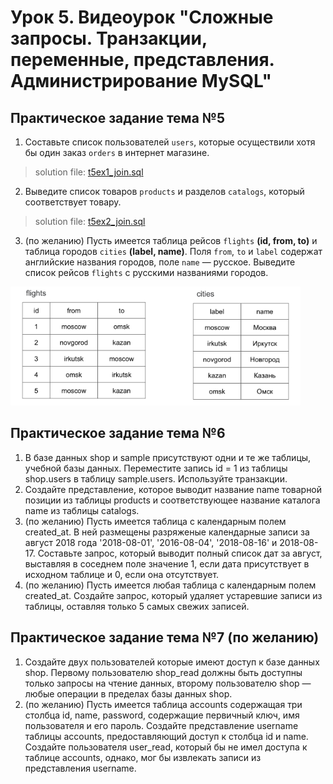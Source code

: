# Урок 5. Видеоурок "Сложные запросы. Транзакции, переменные, представления. Администрирование MySQL"
## Практическое задание тема №5
1. Составьте список пользователей `users`, которые осуществили хотя бы один заказ `orders` в интернет магазине.
> solution file: [t5ex1_join.sql](topic5/t5ex1_join.sql)

2. Выведите список товаров `products` и разделов `catalogs`, который соответствует товару.
> solution file: [t5ex2_join.sql](topic5/t5ex2_join.sql)

3. (по желанию) Пусть имеется таблица рейсов `flights` **(id, from, to)** и таблица городов `cities` **(label, name)**. Поля `from`, `to` и `label` содержат английские названия городов, поле `name` — русское. Выведите список рейсов `flights` с русскими названиями городов.

![alt text](ex5.1.png)

## Практическое задание тема №6
1. В базе данных shop и sample присутствуют одни и те же таблицы, учебной базы данных. Переместите запись id = 1 из таблицы shop.users в таблицу sample.users. Используйте транзакции.
2. Создайте представление, которое выводит название name товарной позиции из таблицы products и соответствующее название каталога name из таблицы catalogs.
3. (по желанию) Пусть имеется таблица с календарным полем created_at. В ней размещены разряженые календарные записи за август 2018 года '2018-08-01', '2016-08-04', '2018-08-16' и 2018-08-17. Составьте запрос, который выводит полный список дат за август, выставляя в соседнем поле значение 1, если дата присутствует в исходном таблице и 0, если она отсутствует.
4. (по желанию) Пусть имеется любая таблица с календарным полем created_at. Создайте запрос, который удаляет устаревшие записи из таблицы, оставляя только 5 самых свежих записей.

## Практическое задание тема №7 (по желанию)
1. Создайте двух пользователей которые имеют доступ к базе данных shop. Первому пользователю shop_read должны быть доступны только запросы на чтение данных, второму пользователю shop — любые операции в пределах базы данных shop.
2. (по желанию) Пусть имеется таблица accounts содержащая три столбца id, name, password, содержащие первичный ключ, имя пользователя и его пароль. Создайте представление username таблицы accounts, предоставляющий доступ к столбца id и name. Создайте пользователя user_read, который бы не имел доступа к таблице accounts, однако, мог бы извлекать записи из представления username.
